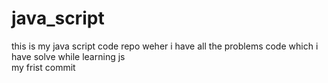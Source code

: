 # java_script
this is my java script code repo weher i have all the problems code which i have solve while learning js
<br>
my frist commit 

